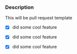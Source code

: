 ### Description

This will be pull request template

-[x] did some cool feature

-[x] did some cool feature

-[x] did some cool feature

